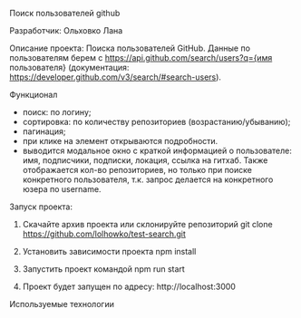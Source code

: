 Поиск пользователей github

Разработчик:
Ольховко Лана

Описание проекта:
Поиска пользователей GitHub. Данные по пользователям берем с https://api.github.com/search/users?q={имя пользователя} (документация: https://developer.github.com/v3/search/#search-users).

Функционал

- поиск: по логину;
- сортировка: по количеству репозиториев (возрастанию/убыванию);
- пагинация;
- при клике на элемент открываются подробности.
- выводится модальное окно с краткой информацией о пользователе: имя, подписчики, подписки, локация, ссылка на гитхаб. Также отображается кол-во репозиториев, но только при поиске конкретного пользователя, т.к. запрос делается на конкретного юзера по username.

Запуск проекта:

1. Скачайте архив проекта или склонируйте репозиторий
   git clone https://github.com/lolhowko/test-search.git

2. Установить зависимости проекта
   npm install

3. Запустить проект командой
   npm run start

4. Проект будет запущен по адресу: http://localhost:3000

Используемые технологии
